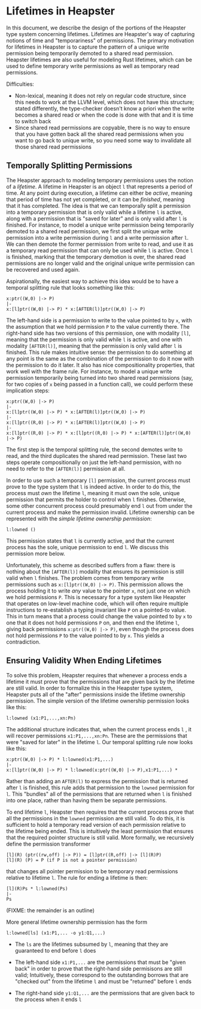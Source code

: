 
# Lifetimes in Heapster

In this document, we describe the design of the portions of the Heapster type
system concerning lifetimes. Lifetimes are Heapster's way of capturing notions
of time and "temporariness" of permissions. The primary motivation for lifetimes
in Heapster is to capture the pattern of a unique write permission being
temporarily demoted to a shared read permission. Heapster lifetimes are also
useful for modeling Rust lifetimes, which can be used to define temporary write
permissions as well as temporary read permissions.


Difficulties:
* Non-lexical, meaning it does not rely on regular code structure, since this
  needs to work at the LLVM level, which does not have this structure; stated
  differently, the type-checker doesn't know a priori when the write becomes a
  shared read or when the code is done with that and it is time to switch back
* Since shared read permissions are copyable, there is no way to ensure that you
  have gotten back all the shared read permissions when you want to go back to
  unique write, so you need some way to invalidate all those shared read
  permissions



## Temporally Splitting Permissions

The Heapster approach to modeling temporary permissions uses the notion of a
_lifetime_. A lifetime in Heapster is an object `l` that represents a period of
time. At any point during execution, a lifetime can either be _active_, meaning
that period of time has not yet completed, or it can be _finished_, meaning that
it has completed. The idea is that we can temporally split a permission into a
temporary permission that is only valid while a lifetime `l` is active, along
with a permission that is "saved for later" and is only valid after `l` is
finished. For instance, to model a unique write permission being temporarily
demoted to a shared read permission, we first split the unique write permission
into a write permission during `l` and a write permission after `l`. We can then
demote the former permission from write to read, and use it as a temporary read
permission that can only be used while `l` is active. Once `l` is finished,
marking that the temporary demotion is over, the shared read permissions are no
longer valid and the original unique write permission can be recovered and used
again.

Aspirationally, the easiest way to achieve this idea would be to have a temporal
splitting rule that looks something like this:

```
x:ptr((W,0) |-> P)
|-
x:[l]ptr((W,0) |-> P) * x:[AFTER(l)]ptr((W,0) |-> P)
```

The left-hand side is a permission to write to the value pointed to by `x`, with
the assumption that we hold permission `P` to the value currently there. The
right-hand side has two versions of this permission, one with modality `[l]`,
meaning that the permission is only valid while `l` is active, and one with
modality `[AFTER(l)]`, meaning that the permission is only valid after `l` is
finished. This rule makes intuitive sense: the permission to do something at any
point is the same as the combination of the permission to do it now with the
permission to do it later. It also has nice compositionality properties, that
work well with the frame rule. For instance, to model a unique write permission
temporarily being turned into two shared read permissions (say, for two copies
of `x` being passed in a function call), we could perform these implication
steps:

```
x:ptr((W,0) |-> P)
|-
x:[l]ptr((W,0) |-> P) * x:[AFTER(l)]ptr((W,0) |-> P)
|-
x:[l]ptr((R,0) |-> P) * x:[AFTER(l)]ptr((W,0) |-> P)
|-
x:[l]ptr((R,0) |-> P) * x:[l]ptr((R,0) |-> P) * x:[AFTER(l)]ptr((W,0) |-> P)
```

The first step is the temporal splitting rule, the second demotes write to read,
and the third duplicates the shared read permission. These last two steps
operate compositionally on just the left-hand permission, with no need to
refer to the `[AFTER(l)]` permission at all.

In order to use such a temporary `[l]` permission, the current process must
prove to the type system that `l` is indeed active. In order to do this, the
process must _own_ the lifetime `l`, meaning it must own the sole, unique
permission that permits the holder to control when `l` finishes. Otherwise, some
other concurrent process could presumably end `l` out from under the current
process and make the permission invalid. Lifetime ownership can be represented
with the _simple lifetime ownership permission_:

```
l:lowned ()
```

This permission states that `l` is currently active, and that the current
process has the sole, unique permission to end `l`. We discuss this permission
more below.


Unfortunately, this scheme as described suffers from a flaw: there is nothing
about the `[AFTER(l)]` modality that ensures its permission is still valid when
`l` finishes. The problem comes from temporary write permissions such as
`x:[l]ptr((W,0) |-> P)`. This permission allows the process holding it to write
_any_ value to the pointer `x`, not just one on which we hold permissions `P`.
This is necessary for a type system like Heapster that operates on low-level
machine code, which will often require multiple instructions to re-establish a
typing invariant like `P` on a pointed-to value. This in turn means that a
process could change the value pointed to by `x` to one that it does not hold
permissions `P` on, and then end the lifetime `l`, giving back permissions
`x:ptr((W,0) |-> P)`, even though the process does not hold permissions `P` to
the value pointed to by `x`. This yields a contradiction.


## Ensuring Validity When Ending Lifetimes

To solve this problem, Heapster requires that whenever a process ends a lifetime
it must prove that the permissions that are given back by the lifetime are still
valid. In order to formalize this in the Heapster type system, Heapster puts all
of the "after" permissions inside the lifetime ownership permission. The
simple version of the lifetime ownership permission looks like this:

```
l:lowned (x1:P1,...,xn:Pn)
```

The additional structure indicates that, when the current process ends `l` , it
will recover permissions `x1:P1,...,xn:Pn`. These are the permissions that were
"saved for later" in the lifetime `l`. Our temporal splitting rule now looks
like this:

```
x:ptr((W,0) |-> P) * l:lowned(x1:P1,...)
|-
x:[l]ptr((W,0) |-> P) * l:lowned(x:ptr((W,0) |-> P),x1:P1,...) * 
```

Rather than adding an `AFTER(l)` to express the permission that is returned
after `l` is finished, this rule adds that permission to the `lowned` permission
for `l`. This "bundles" all of the permissions that are returned when `l` is
finished into one place, rather than having them be separate permissions.

To end lifetime `l`, Heapster then requires that the current process prove that
all the permissions in the `lowned` permission are still valid. To do this, it
is sufficient to hold a temporary read version of each permission relative to
the lifetime being ended. This is intuitively the least permission that ensures
that the required pointer structure is still valid. More formally, we
recursively define the permission transformer

```
[l](R) (ptr((rw,off) |-> P)) = [l]ptr((R,off) |-> [l](R)P)
[l](R) (P) = P (if P is not a pointer permission)
```

that changes all pointer permission to be temporary read permissions relative to
lifetime `l`. The rule for ending a lifetime is then:

```
[l](R)Ps * l:lowned(Ps)
|-
Ps
```



(FIXME: the remainder is an outline)

More general lifetime ownership permission has the form

```
l:lowned[ls] (x1:P1,... -o y1:Q1,...)
```

* The `ls` are the lifetimes subsumed by `l`, meaning that they are guaranteed
to end before `l` does

* The left-hand side `x1:P1,...` are the permissions that must be "given back"
  in order to prove that the right-hand side permisisons are still valid;
  Intuitively, these correspond to the outstanding borrows that are "checked
  out" from the lifetime `l` and must be "returned" before `l` ends

* The right-hand side `y1:Q1,...` are the permissions that are given back to the
  process when it ends `l`

